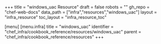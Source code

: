 +++
title = "windows_uac Resource"
draft = false
robots = ""
gh_repo = "chef-web-docs"
data_path = ["infra","resources","windows_uac"]
layout = "infra_resource"
toc_layout = "infra_resource_toc"

[menu]
  [menu.infra]
    title = "windows_uac"
    identifier = "chef_infra/cookbook_reference/resources/windows_uac"
    parent = "chef_infra/cookbook_reference/resources"
+++

<!-- The contents of this page are automatically generated from the windows_uac.yaml file in the data directory. -->
<!-- To suggest a change, edit the https://github.com/chef/chef/blob/main/lib/chef/resource/windows_uac.rb file
      and submit a pull request to the https://github.com/chef/chef repository. -->
